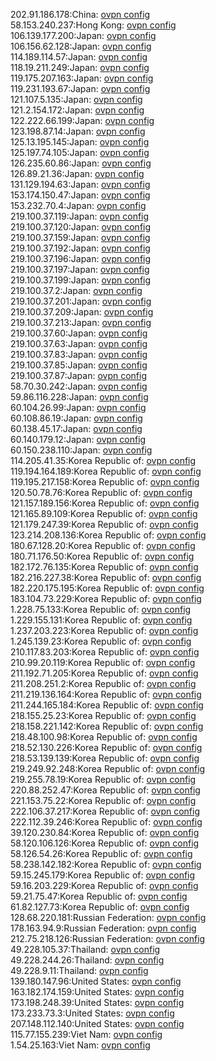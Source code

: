 202.91.186.178:China: [ovpn config](vpn/202_91_186_178.ovpn)  
58.153.240.237:Hong Kong: [ovpn config](vpn/58_153_240_237.ovpn)  
106.139.177.200:Japan: [ovpn config](vpn/106_139_177_200.ovpn)  
106.156.62.128:Japan: [ovpn config](vpn/106_156_62_128.ovpn)  
114.189.114.57:Japan: [ovpn config](vpn/114_189_114_57.ovpn)  
118.19.211.249:Japan: [ovpn config](vpn/118_19_211_249.ovpn)  
119.175.207.163:Japan: [ovpn config](vpn/119_175_207_163.ovpn)  
119.231.193.67:Japan: [ovpn config](vpn/119_231_193_67.ovpn)  
121.107.5.135:Japan: [ovpn config](vpn/121_107_5_135.ovpn)  
121.2.154.172:Japan: [ovpn config](vpn/121_2_154_172.ovpn)  
122.222.66.199:Japan: [ovpn config](vpn/122_222_66_199.ovpn)  
123.198.87.14:Japan: [ovpn config](vpn/123_198_87_14.ovpn)  
125.13.195.145:Japan: [ovpn config](vpn/125_13_195_145.ovpn)  
125.197.74.105:Japan: [ovpn config](vpn/125_197_74_105.ovpn)  
126.235.60.86:Japan: [ovpn config](vpn/126_235_60_86.ovpn)  
126.89.21.36:Japan: [ovpn config](vpn/126_89_21_36.ovpn)  
131.129.194.63:Japan: [ovpn config](vpn/131_129_194_63.ovpn)  
153.174.150.47:Japan: [ovpn config](vpn/153_174_150_47.ovpn)  
153.232.70.4:Japan: [ovpn config](vpn/153_232_70_4.ovpn)  
219.100.37.119:Japan: [ovpn config](vpn/219_100_37_119.ovpn)  
219.100.37.120:Japan: [ovpn config](vpn/219_100_37_120.ovpn)  
219.100.37.159:Japan: [ovpn config](vpn/219_100_37_159.ovpn)  
219.100.37.192:Japan: [ovpn config](vpn/219_100_37_192.ovpn)  
219.100.37.196:Japan: [ovpn config](vpn/219_100_37_196.ovpn)  
219.100.37.197:Japan: [ovpn config](vpn/219_100_37_197.ovpn)  
219.100.37.199:Japan: [ovpn config](vpn/219_100_37_199.ovpn)  
219.100.37.2:Japan: [ovpn config](vpn/219_100_37_2.ovpn)  
219.100.37.201:Japan: [ovpn config](vpn/219_100_37_201.ovpn)  
219.100.37.209:Japan: [ovpn config](vpn/219_100_37_209.ovpn)  
219.100.37.213:Japan: [ovpn config](vpn/219_100_37_213.ovpn)  
219.100.37.60:Japan: [ovpn config](vpn/219_100_37_60.ovpn)  
219.100.37.63:Japan: [ovpn config](vpn/219_100_37_63.ovpn)  
219.100.37.83:Japan: [ovpn config](vpn/219_100_37_83.ovpn)  
219.100.37.85:Japan: [ovpn config](vpn/219_100_37_85.ovpn)  
219.100.37.87:Japan: [ovpn config](vpn/219_100_37_87.ovpn)  
58.70.30.242:Japan: [ovpn config](vpn/58_70_30_242.ovpn)  
59.86.116.228:Japan: [ovpn config](vpn/59_86_116_228.ovpn)  
60.104.26.99:Japan: [ovpn config](vpn/60_104_26_99.ovpn)  
60.108.86.19:Japan: [ovpn config](vpn/60_108_86_19.ovpn)  
60.138.45.17:Japan: [ovpn config](vpn/60_138_45_17.ovpn)  
60.140.179.12:Japan: [ovpn config](vpn/60_140_179_12.ovpn)  
60.150.238.110:Japan: [ovpn config](vpn/60_150_238_110.ovpn)  
114.205.41.35:Korea Republic of: [ovpn config](vpn/114_205_41_35.ovpn)  
119.194.164.189:Korea Republic of: [ovpn config](vpn/119_194_164_189.ovpn)  
119.195.217.158:Korea Republic of: [ovpn config](vpn/119_195_217_158.ovpn)  
120.50.78.76:Korea Republic of: [ovpn config](vpn/120_50_78_76.ovpn)  
121.157.189.156:Korea Republic of: [ovpn config](vpn/121_157_189_156.ovpn)  
121.165.89.109:Korea Republic of: [ovpn config](vpn/121_165_89_109.ovpn)  
121.179.247.39:Korea Republic of: [ovpn config](vpn/121_179_247_39.ovpn)  
123.214.208.136:Korea Republic of: [ovpn config](vpn/123_214_208_136.ovpn)  
180.67.128.20:Korea Republic of: [ovpn config](vpn/180_67_128_20.ovpn)  
180.71.176.50:Korea Republic of: [ovpn config](vpn/180_71_176_50.ovpn)  
182.172.76.135:Korea Republic of: [ovpn config](vpn/182_172_76_135.ovpn)  
182.216.227.38:Korea Republic of: [ovpn config](vpn/182_216_227_38.ovpn)  
182.220.175.195:Korea Republic of: [ovpn config](vpn/182_220_175_195.ovpn)  
183.104.73.229:Korea Republic of: [ovpn config](vpn/183_104_73_229.ovpn)  
1.228.75.133:Korea Republic of: [ovpn config](vpn/1_228_75_133.ovpn)  
1.229.155.131:Korea Republic of: [ovpn config](vpn/1_229_155_131.ovpn)  
1.237.203.223:Korea Republic of: [ovpn config](vpn/1_237_203_223.ovpn)  
1.245.139.23:Korea Republic of: [ovpn config](vpn/1_245_139_23.ovpn)  
210.117.83.203:Korea Republic of: [ovpn config](vpn/210_117_83_203.ovpn)  
210.99.20.119:Korea Republic of: [ovpn config](vpn/210_99_20_119.ovpn)  
211.192.71.205:Korea Republic of: [ovpn config](vpn/211_192_71_205.ovpn)  
211.208.251.2:Korea Republic of: [ovpn config](vpn/211_208_251_2.ovpn)  
211.219.136.164:Korea Republic of: [ovpn config](vpn/211_219_136_164.ovpn)  
211.244.165.184:Korea Republic of: [ovpn config](vpn/211_244_165_184.ovpn)  
218.155.25.23:Korea Republic of: [ovpn config](vpn/218_155_25_23.ovpn)  
218.158.221.142:Korea Republic of: [ovpn config](vpn/218_158_221_142.ovpn)  
218.48.100.98:Korea Republic of: [ovpn config](vpn/218_48_100_98.ovpn)  
218.52.130.226:Korea Republic of: [ovpn config](vpn/218_52_130_226.ovpn)  
218.53.139.139:Korea Republic of: [ovpn config](vpn/218_53_139_139.ovpn)  
219.249.92.248:Korea Republic of: [ovpn config](vpn/219_249_92_248.ovpn)  
219.255.78.19:Korea Republic of: [ovpn config](vpn/219_255_78_19.ovpn)  
220.88.252.47:Korea Republic of: [ovpn config](vpn/220_88_252_47.ovpn)  
221.153.75.22:Korea Republic of: [ovpn config](vpn/221_153_75_22.ovpn)  
222.106.37.217:Korea Republic of: [ovpn config](vpn/222_106_37_217.ovpn)  
222.112.39.246:Korea Republic of: [ovpn config](vpn/222_112_39_246.ovpn)  
39.120.230.84:Korea Republic of: [ovpn config](vpn/39_120_230_84.ovpn)  
58.120.106.126:Korea Republic of: [ovpn config](vpn/58_120_106_126.ovpn)  
58.126.54.26:Korea Republic of: [ovpn config](vpn/58_126_54_26.ovpn)  
58.238.142.182:Korea Republic of: [ovpn config](vpn/58_238_142_182.ovpn)  
59.15.245.179:Korea Republic of: [ovpn config](vpn/59_15_245_179.ovpn)  
59.16.203.229:Korea Republic of: [ovpn config](vpn/59_16_203_229.ovpn)  
59.21.75.47:Korea Republic of: [ovpn config](vpn/59_21_75_47.ovpn)  
61.82.127.73:Korea Republic of: [ovpn config](vpn/61_82_127_73.ovpn)  
128.68.220.181:Russian Federation: [ovpn config](vpn/128_68_220_181.ovpn)  
178.163.94.9:Russian Federation: [ovpn config](vpn/178_163_94_9.ovpn)  
212.75.218.126:Russian Federation: [ovpn config](vpn/212_75_218_126.ovpn)  
49.228.105.37:Thailand: [ovpn config](vpn/49_228_105_37.ovpn)  
49.228.244.26:Thailand: [ovpn config](vpn/49_228_244_26.ovpn)  
49.228.9.11:Thailand: [ovpn config](vpn/49_228_9_11.ovpn)  
139.180.147.96:United States: [ovpn config](vpn/139_180_147_96.ovpn)  
163.182.174.159:United States: [ovpn config](vpn/163_182_174_159.ovpn)  
173.198.248.39:United States: [ovpn config](vpn/173_198_248_39.ovpn)  
173.233.73.3:United States: [ovpn config](vpn/173_233_73_3.ovpn)  
207.148.112.140:United States: [ovpn config](vpn/207_148_112_140.ovpn)  
115.77.155.239:Viet Nam: [ovpn config](vpn/115_77_155_239.ovpn)  
1.54.25.163:Viet Nam: [ovpn config](vpn/1_54_25_163.ovpn)  
